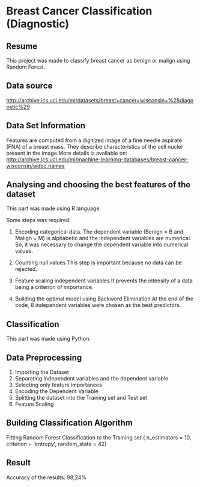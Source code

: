 # Breast Cancer Classification (Diagnostic)

## Resume
  This project was made to classify breast cancer as benign or malign using Random Forest.
  
## Data source
  http://archive.ics.uci.edu/ml/datasets/breast+cancer+wisconsin+%28diagnostic%29

## Data Set Information
  Features are computed from a digitized image of a fine needle aspirate (FNA) of a breast mass. They describe characteristics of the cell nuclei present in the image.More details is available on: http://archive.ics.uci.edu/ml/machine-learning-databases/breast-cancer-wisconsin/wdbc.names
  
## Analysing and choosing the best features of the dataset

This part was made using R language.

Some steps was required: 

  1. Encoding categorical data. 
  The dependent variable (Benign = B and Malign = M) is alphabetic and the independent variables are numerical. So, it was necessary to change the dependent variable into numerical values.
  
  2. Counting null values
  This step is important because no data can be rejected.
  
  3. Feature scaling independent variables
  It prevents the intensity of a data being a criterion of importance.
  
  4. Building the optimal model using Backword Elimination
  At the end of the code, 8 independent variables were chosen as the best predictors.
  
## Classification

This part was made using Python.

## Data Preprocessing
 
 1. Importing the Dataset
 2. Separating independent variables and the dependent variable
 3. Selecting only feature importances
 4. Encoding the Dependent Variable
 5. Splitting the dataset into the Training set and Test set
 6. Feature Scaling
  
## Building Classification Algorithm

Fitting Random Forest Classification to the Training set ( n_estimators = 10, criterion = 'entropy', random_state = 42) 

## Result

Accuracy of the results: 98,24%
